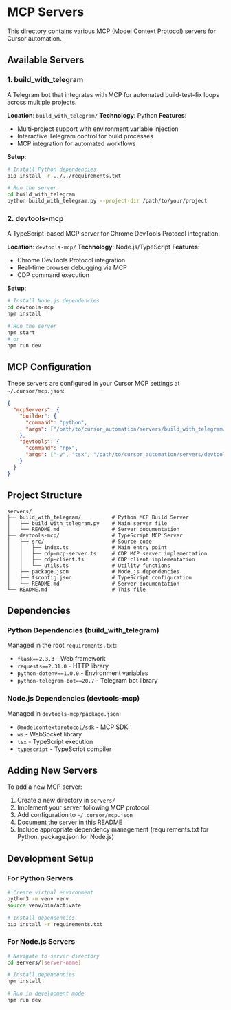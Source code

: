 # MCP Servers

This directory contains various MCP (Model Context Protocol) servers for Cursor automation.

## Available Servers

### 1. build_with_telegram
A Telegram bot that integrates with MCP for automated build-test-fix loops across multiple projects.

**Location**: `build_with_telegram/`
**Technology**: Python
**Features**:
- Multi-project support with environment variable injection
- Interactive Telegram control for build processes
- MCP integration for automated workflows

**Setup**:
```bash
# Install Python dependencies
pip install -r ../../requirements.txt

# Run the server
cd build_with_telegram
python build_with_telegram.py --project-dir /path/to/your/project
```

### 2. devtools-mcp
A TypeScript-based MCP server for Chrome DevTools Protocol integration.

**Location**: `devtools-mcp/`
**Technology**: Node.js/TypeScript
**Features**:
- Chrome DevTools Protocol integration
- Real-time browser debugging via MCP
- CDP command execution

**Setup**:
```bash
# Install Node.js dependencies
cd devtools-mcp
npm install

# Run the server
npm start
# or
npm run dev
```

## MCP Configuration

These servers are configured in your Cursor MCP settings at `~/.cursor/mcp.json`:

```json
{
  "mcpServers": {
    "builder": {
      "command": "python",
      "args": ["/path/to/cursor_automation/servers/build_with_telegram/build_with_telegram.py"]
    },
    "devtools": {
      "command": "npx",
      "args": ["-y", "tsx", "/path/to/cursor_automation/servers/devtools-mcp/src/index.ts"]
    }
  }
}
```

## Project Structure

```
servers/
├── build_with_telegram/          # Python MCP Build Server
│   ├── build_with_telegram.py    # Main server file
│   └── README.md                 # Server documentation
├── devtools-mcp/                 # TypeScript MCP Server
│   ├── src/                      # Source code
│   │   ├── index.ts              # Main entry point
│   │   ├── cdp-mcp-server.ts     # CDP MCP server implementation
│   │   ├── cdp-client.ts         # CDP client implementation
│   │   └── utils.ts              # Utility functions
│   ├── package.json              # Node.js dependencies
│   ├── tsconfig.json             # TypeScript configuration
│   └── README.md                 # Server documentation
└── README.md                     # This file
```

## Dependencies

### Python Dependencies (build_with_telegram)
Managed in the root `requirements.txt`:
- `flask==2.3.3` - Web framework
- `requests==2.31.0` - HTTP library
- `python-dotenv==1.0.0` - Environment variables
- `python-telegram-bot==20.7` - Telegram bot library

### Node.js Dependencies (devtools-mcp)
Managed in `devtools-mcp/package.json`:
- `@modelcontextprotocol/sdk` - MCP SDK
- `ws` - WebSocket library
- `tsx` - TypeScript execution
- `typescript` - TypeScript compiler

## Adding New Servers

To add a new MCP server:

1. Create a new directory in `servers/`
2. Implement your server following MCP protocol
3. Add configuration to `~/.cursor/mcp.json`
4. Document the server in this README
5. Include appropriate dependency management (requirements.txt for Python, package.json for Node.js)

## Development Setup

### For Python Servers
```bash
# Create virtual environment
python3 -m venv venv
source venv/bin/activate

# Install dependencies
pip install -r requirements.txt
```

### For Node.js Servers
```bash
# Navigate to server directory
cd servers/[server-name]

# Install dependencies
npm install

# Run in development mode
npm run dev
``` 